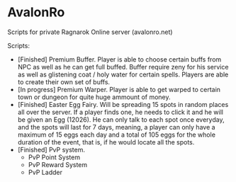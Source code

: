 AvalonRo
========

Scripts for private Ragnarok Online server (avalonro.net)

Scripts:
- [Finished] Premium Buffer. Player is able to choose certain buffs from NPC as well as he can get full buffed. Buffer require zeny for his service as well as glistening coat / holy water for certain spells. Players are able to create their own set of buffs.
- [In progress] Premium Warper. Player is able to get warped to certain town or dungeon for quite huge ammount of money.
- [Finished] Easter Egg Fairy.  Will be spreading 15 spots in random places all over the server. If a player finds one, he needs to click it and he will be given an Egg (12026). He can only talk to each spot once everyday, and the spots will last for 7 days, meaning, a player can only have a maximum of 15 eggs each day and a total of 105 eggs for the whole duration of the event, that is, if he would locate all the spots. 
- [Finished] PvP system.
	- PvP Point System
	- PvP Reward System
	- PvP Ladder
